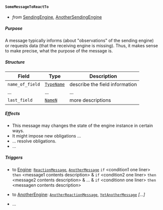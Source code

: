 #### `SomeMessageToReactTo`
- _from_ [SendingEngine](#SendingEngine), [AnotherSendingEngine](#AnotherSendingEngine)

##### Purpose
A message typically informs (about "observations" of the sending engine)
or requests data (that the receiving engine is missing).
Thus, it makes sense to make precise, what the purpose of the message is.

##### Structure

| Field           | Type                    | Description                    |
| -----           | ----                    | -----------                    |
| `name_of_field` | [`TypeName`](#TypeLink) | describe the field information |
| ...             | ...                     | ...                            |
| `last_field`    | [`NameN`](#TypeNLink)   | more descriptions              |

##### Effects
- This message may changes the state of the engine instance in certain ways.
- It might impose new obligations ...
- ... resolve obligations.
- …

##### Triggers
- to [Engine](#Engine): [`ReactionMessage`](#ReactionMessage), [`AnotherMessage`](#AnotherMessage)
  `if` \<condition1 one liner\>
  `then` \<message1 contents description\>
  &
  `if` \<condition2 one liner\>
  `then` \<message2 contents description\>
  &
  ...
  &
  `if` \<condition$n$ one liner\>
  `then` \<message$n$ contents description\>

- to [AnotherEngine](#AnotherEngine): [`AnotherReactionMessage`](#AnoterReactionMessage), [`YetAnotherMessage`](#YetAnotherMessage)
  _\[...\]_
- …
